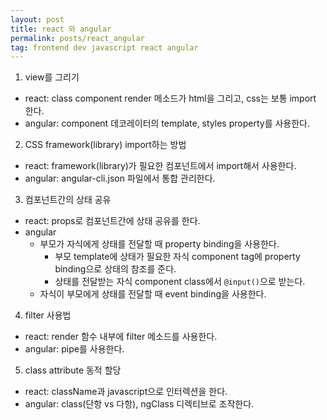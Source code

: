 ```yaml
---
layout: post
title: react 와 angular
permalink: posts/react_angular
tag: frontend dev javascript react angular
---
```


1. view를 그리기
  * react: class component render 메소드가 html을 그리고, css는 보통 import 한다.
  * angular: component 데코레이터의 template, styles property를 사용한다.

2. CSS framework(library) import하는 방법
  * react: framework(library)가 필요한 컴포넌트에서 import해서 사용한다.
  * angular: angular-cli.json 파일에서 통합 관리한다.

3. 컴포넌트간의 상태 공유
  * react: props로 컴포넌트간에 상태 공유를 한다.
  * angular
    * 부모가 자식에게 상태를 전달할 때 property binding을 사용한다.
      * 부모 template에 상태가 필요한 자식 component tag에 property binding으로 상태의 참조를 준다.
      * 상태를 전달받는 자식 component class에서 `@input()`으로 받는다.
    * 자식이 부모에게 상태를 전달할 때 event binding을 사용한다.

4. filter 사용법
  * react: render 함수 내부에 filter 메소드를 사용한다.
  * angular: pipe를 사용한다.

5. class attribute 동적 할당
  * react: className과 javascript으로 인터렉션을 한다.
  * angular: class(단항 vs 다항), ngClass 디렉티브로 조작한다.


